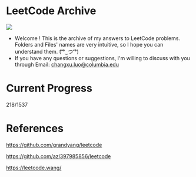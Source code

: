 # LeetCode Archive

![](https://img.shields.io/badge/language-C%2B%2B-ff69b4)

- Welcome ! This is the archive of my answers to LeetCode problems. Folders and Files' names are very intuitive, so I hope you can understand them. (͡ ͡° ͜ つ ͡͡°)
- If you have any questions or suggestions, I'm willing to discuss with you through Email: <changxu.luo@columbia.edu>

# Current Progress
218/1537

# References 

https://github.com/grandyang/leetcode

https://github.com/azl397985856/leetcode

https://leetcode.wang/

